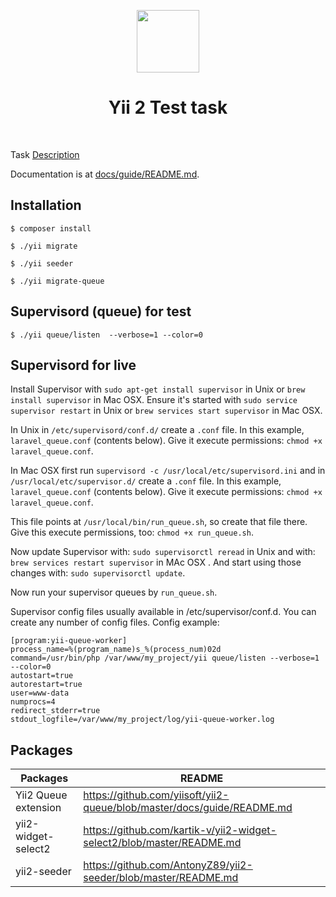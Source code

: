 <p align="center">
    <a href="https://github.com/yiisoft" target="_blank">
        <img src="https://avatars0.githubusercontent.com/u/993323" height="100px">
    </a>
    <h1 align="center">Yii 2 Test task</h1>
    <br>
</p>

Task [Description](docs/task/description.md) 

Documentation is at [docs/guide/README.md](docs/guide/README.md).

Installation
-------------------
```
$ composer install

$ ./yii migrate

$ ./yii seeder  

$ ./yii migrate-queue 
```

Supervisord (queue) for test
-------------------
```
$ ./yii queue/listen  --verbose=1 --color=0
```

Supervisord for live 
-------------------

Install Supervisor with `sudo apt-get install supervisor` in Unix or `brew install supervisor` in Mac OSX. Ensure it's started with `sudo service supervisor restart` in Unix or `brew services start supervisor` in Mac OSX.

In Unix in `/etc/supervisord/conf.d/` create a `.conf` file. In this example, `laravel_queue.conf` (contents below). Give it execute permissions: `chmod +x laravel_queue.conf`.

In Mac OSX first run `supervisord -c /usr/local/etc/supervisord.ini` and in `/usr/local/etc/supervisor.d/` create a `.conf` file. In this example, `laravel_queue.conf` (contents below). Give it execute permissions: `chmod +x laravel_queue.conf`.

This file points at `/usr/local/bin/run_queue.sh`, so create that file there. Give this execute permissions, too: `chmod +x run_queue.sh`.

Now update Supervisor with: `sudo supervisorctl reread` in Unix and with: `brew services restart supervisor` in MAc OSX . And start using those changes with: `sudo supervisorctl update`.

Now run your supervisor queues by `run_queue.sh`.


Supervisor config files usually available in /etc/supervisor/conf.d. You can create any number of config files.
Config example:
```
[program:yii-queue-worker]
process_name=%(program_name)s_%(process_num)02d
command=/usr/bin/php /var/www/my_project/yii queue/listen --verbose=1 --color=0
autostart=true
autorestart=true
user=www-data
numprocs=4
redirect_stderr=true
stdout_logfile=/var/www/my_project/log/yii-queue-worker.log
```


## Packages

| Packages | README |
| ------ | ------ |
| Yii2 Queue extension | https://github.com/yiisoft/yii2-queue/blob/master/docs/guide/README.md |
| yii2-widget-select2 | https://github.com/kartik-v/yii2-widget-select2/blob/master/README.md |
| yii2-seeder | https://github.com/AntonyZ89/yii2-seeder/blob/master/README.md |
